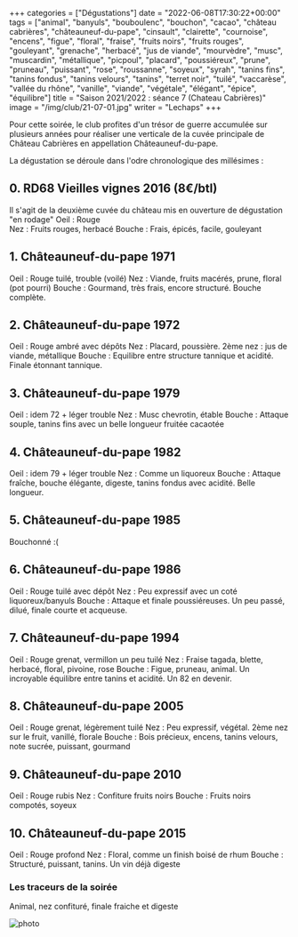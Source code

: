 +++
categories = ["Dégustations"]
date = "2022-06-08T17:30:22+00:00"
tags = ["animal", "banyuls", "bouboulenc", "bouchon", "cacao", "château cabrières", "châteauneuf-du-pape", "cinsault", "clairette", "cournoise", "encens", "figue", "floral", "fraise", "fruits noirs", "fruits rouges", "gouleyant", "grenache", "herbacé", "jus de viande", "mourvèdre", "musc", "muscardin", "métallique", "picpoul", "placard", "poussiéreux", "prune", "pruneau", "puissant", "rose", "roussanne", "soyeux", "syrah", "tanins fins", "tanins fondus", "tanins velours", "tanins", "terret noir", "tuilé", "vaccarèse", "vallée du rhône", "vanille", "viande", "végétale", "élégant", "épice", "équilibre"] 
title = "Saison 2021/2022 : séance 7 (Chateau Cabrières)"
image = "/img/club/21-07-01.jpg"
writer = "Lechaps"
+++

Pour cette soirée, le club profites d'un trésor de guerre accumulée sur plusieurs années pour réaliser une verticale de la cuvée principale de Château Cabrières en appellation Châteauneuf-du-pape.

La dégustation se déroule dans l'odre chronologique des millésimes : 

## 0. RD68 Vieilles vignes 2016 (8€/btl)
Il s'agit de la deuxième cuvée du château mis en ouverture de dégustation "en rodage"
Oeil : Rouge  
Nez : Fruits rouges, herbacé
Bouche : Frais, épicés, facile, gouleyant

## 1. Châteauneuf-du-pape 1971

Oeil : Rouge tuilé, trouble (voilé)
Nez : Viande, fruits macérés, prune, floral (pot pourri)
Bouche : Gourmand, très frais, encore structuré. Bouche complète.

## 2. Châteauneuf-du-pape 1972

Oeil : Rouge ambré avec dépôts
Nez : Placard, poussière. 2ème nez : jus de viande, métallique
Bouche : Equilibre entre structure tannique et acidité. Finale étonnant tannique.

## 3. Châteauneuf-du-pape 1979

Oeil : idem 72 + léger trouble
Nez : Musc chevrotin, étable
Bouche : Attaque souple, tanins fins avec un belle longueur fruitée cacaotée

## 4. Châteauneuf-du-pape 1982 <i class="fa fa-plus-circle"></i>  

Oeil : idem 79 + léger trouble
Nez : Comme un liquoreux
Bouche : Attaque fraîche, bouche élégante, digeste, tanins fondus avec acidité. Belle longueur.

## 5. Châteauneuf-du-pape 1985

Bouchonné :(

## 6. Châteauneuf-du-pape 1986

Oeil : Rouge tuilé avec dépôt
Nez : Peu expressif avec un coté liquoreux/banyuls
Bouche : Attaque et finale poussiéreuses. Un peu passé, dilué, finale courte et acqueuse.

## 7. Châteauneuf-du-pape 1994 <i class="fa fa-plus-circle"></i>  

Oeil : Rouge grenat, vermillon un peu tuilé
Nez : Fraise tagada, blette, herbacé, floral, pivoine, rose
Bouche : Figue, pruneau, animal. Un incroyable équilibre entre tanins et acidité. Un 82 en devenir.

## 8. Châteauneuf-du-pape 2005 

Oeil : Rouge grenat, légèrement tuilé
Nez : Peu expressif, végétal.  2ème nez sur le fruit, vanillé, florale
Bouche : Bois précieux, encens, tanins velours, note sucrée, puissant, gourmand

## 9. Châteauneuf-du-pape 2010 

Oeil : Rouge rubis
Nez : Confiture fruits noirs
Bouche : Fruits noirs compotés, soyeux

## 10. Châteauneuf-du-pape 2015 

Oeil : Rouge profond
Nez : Floral, comme un finish boisé de rhum
Bouche : Structuré, puissant, tanins. Un vin déjà digeste

### Les traceurs de la soirée

Animal, nez confituré, finale fraiche et digeste 

![photo][1]

[1]: /img/club/21-07-01.jpg
